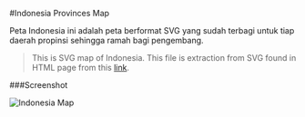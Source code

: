 #Indonesia Provinces Map

Peta Indonesia ini adalah peta berformat SVG yang sudah terbagi untuk tiap daerah propinsi sehingga ramah bagi pengembang. 

>This is SVG map of Indonesia. This file is extraction from SVG found in HTML page from this [link](http://yuliadi.com/petaindonesia/).  

###Screenshot

![Indonesia Map](https://raw.githubusercontent.com/junwatu/indonesia-map/master/indonesia.png)

